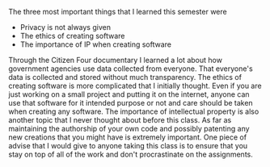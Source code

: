 The three most important things that I learned this semester were 
- Privacy is not always given
- The ethics of creating software
- The importance of IP when creating software

Through the Citizen Four documentary I learned a lot about how government agencies use data collected from everyone. That everyone's data is collected and stored without much transparency. 
The ethics of creating software is more complicated that I initially thought. Even if you are just working on a small project and putting it on the internet, anyone can use that software for it intended purpose or not and care should be taken when creating any software. 
The importance of intellectual property is also another topic that I never thought about before this class. As far as maintaining the authorship of your own code and possibly patenting any new creations that you might have is extremely important.
One piece of advise that I would give to anyone taking this class is to ensure that you stay on top of all of the work and don't procrastinate on the assignments. 
